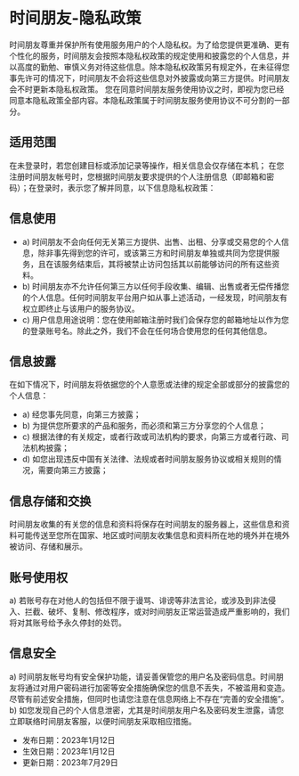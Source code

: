 # 时间朋友-隐私政策

时间朋友尊重并保护所有使用服务用户的个人隐私权。为了给您提供更准确、更有个性化的服务，时间朋友会按照本隐私权政策的规定使用和披露您的个人信息，并以高度的勤勉、审慎义务对待这些信息。除本隐私权政策另有规定外，在未征得您事先许可的情况下，时间朋友不会将这些信息对外披露或向第三方提供。时间朋友会不时更新本隐私权政策。 您在同意时间朋友服务使用协议之时，即视为您已经同意本隐私政策全部内容。本隐私政策属于时间朋友服务使用协议不可分割的一部分。

## 适用范围
在未登录时，若您创建目标或添加记录等操作，相关信息会仅存储在本机；
在您注册时间朋友帐号时，您根据时间朋友要求提供的个人注册信息（即邮箱和密码）；在登录时，表示您了解并同意，以下信息隐私权政策：

## 信息使用
* a) 时间朋友不会向任何无关第三方提供、出售、出租、分享或交易您的个人信息，除非事先得到您的许可，或该第三方和时间朋友单独或共同为您提供服务，且在该服务结束后，其将被禁止访问包括其以前能够访问的所有这些资料。
* b) 时间朋友亦不允许任何第三方以任何手段收集、编辑、出售或者无偿传播您的个人信息。任何时间朋友平台用户如从事上述活动，一经发现，时间朋友有权立即终止与该用户的服务协议。
* c) 用户信息用途说明：您在使用邮箱注册时我们会保存您的邮箱地址以作为您的登录账号名。除此之外，我们不会在任何场合使用您的任何其他信息。

## 信息披露
在如下情况下，时间朋友将依据您的个人意愿或法律的规定全部或部分的披露您的个人信息：
* a) 经您事先同意，向第三方披露；
* b) 为提供您所要求的产品和服务，而必须和第三方分享您的个人信息；
* c) 根据法律的有关规定，或者行政或司法机构的要求，向第三方或者行政、司法机构披露；
* d) 如您出现违反中国有关法律、法规或者时间朋友服务协议或相关规则的情况，需要向第三方披露；

## 信息存储和交换
时间朋友收集的有关您的信息和资料将保存在时间朋友的服务器上，这些信息和资料可能传送至您所在国家、地区或时间朋友收集信息和资料所在地的境外并在境外被访问、存储和展示。

## 账号使用权
a) 若账号存在对他人的包括但不限于谩骂、诽谤等非法言论，或涉及到非法侵入、拦截、破坏、复制、修改程序，或对时间朋友正常运营造成严重影响的，我们将对其账号给予永久停封的处罚。

## 信息安全
a) 时间朋友帐号均有安全保护功能，请妥善保管您的用户名及密码信息。时间朋友将通过对用户密码进行加密等安全措施确保您的信息不丢失，不被滥用和变造。尽管有前述安全措施，但同时也请您注意在信息网络上不存在“完善的安全措施”。
b) 如您发现自己的个人信息泄密，尤其是时间朋友用户名及密码发生泄露，请您立即联络时间朋友客服，以便时间朋友采取相应措施。


* 发布日期：2023年1月12日
* 生效日期：2023年1月12日
* 更新日期：2023年7月29日

